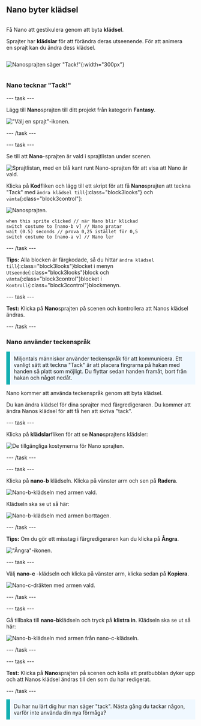 ## Nano byter klädsel

<div style="display: flex; flex-wrap: wrap">
<div style="flex-basis: 200px; flex-grow: 1; margin-right: 15px;">

Få Nano att gestikulera genom att byta **klädsel**.

Sprajter har **klädslar** för att förändra deras utseenende. För att animera en sprajt kan du ändra dess klädsel.

</div>
<div>

![Nanosprajten säger "Tack!"](images/nano-step-2.png){:width="300px"}

</div>
</div>

### Nano tecknar "Tack!"

--- task ---

Lägg till **Nano**sprajten till ditt projekt från kategorin **Fantasy**.

!["Välj en sprajt"-ikonen.](images/choose-sprite-menu.png)

--- /task ---

--- task ---

Se till att **Nano**-sprajten är vald i sprajtlistan under scenen.

![Sprajtlistan, med en blå kant runt Nano-sprajten för att visa att Nano är vald.](images/nano-selected.png)


Klicka på **Kod**fliken och lägg till ett skript för att få **Nano**sprajten att teckna "Tack" med `ändra klädsel till`{:class="block3looks"} och `vänta`{:class="block3control"}:

![Nanosprajten.](images/nano-sprite.png)

```blocks3
when this sprite clicked // när Nano blir klickad
switch costume to [nano-b v] // Nano pratar
wait (0.5) seconds // prova 0,25 istället för 0,5
switch costume to [nano-a v] // Nano ler
```
--- /task ---

**Tips:** Alla blocken är färgkodade, så du hittar `ändra klädsel till`{:class="block3looks"}blocket i menyn `Utseende`{:class="block3looks"}block och `vänta`{:class="block3control"}blocket i `Kontroll`{:class="block3control"}blockmenyn.

--- task ---

**Test:** Klicka på **Nano**sprajten på scenen och kontrollera att Nanos klädsel ändras.

--- /task ---

### Nano använder teckenspråk

<p style="border-left: solid; border-width:10px; border-color: #0faeb0; background-color: aliceblue; padding: 10px;">Miljontals människor använder teckenspråk för att kommunicera. Ett vanligt sätt att teckna "Tack" är att placera fingrarna på hakan med handen så platt som möjligt. Du flyttar sedan handen framåt, bort från hakan och något nedåt. 
</p>

<!--- Add a video of someone signing --->

Nano kommer att använda teckenspråk genom att byta klädsel.

Du kan ändra klädsel för dina sprajter med färgredigeraren. Du kommer att ändra Nanos klädsel för att få hen att skriva "tack".

--- task ---

Klicka på **klädslar**fliken för att se **Nano**sprajtens klädsler:

![De tillgängliga kostymerna för Nano sprajten.](images/nano-costumes.png)

--- /task ---

--- task ---

Klicka på **nano-b** klädseln. Klicka på vänster arm och sen på **Radera**.

![Nano-b-klädseln med armen vald.](images/nano-arm-selected.png)

Klädseln ska se ut så här:

![Nano-b-klädseln med armen borttagen.](images/nano-arm-deleted.png)

--- /task ---

**Tips:** Om du gör ett misstag i färgredigeraren kan du klicka på **Ångra**.

!["Ångra"-ikonen.](images/nano-undo.png)

--- task ---

Välj **nano-c** -klädseln och klicka på vänster arm, klicka sedan på **Kopiera**.

![Nano-c-dräkten med armen vald.](images/nano-c-arm-selected.png)

--- /task ---

--- task ---

Gå tillbaka till **nano-b**klädseln och tryck på **klistra in**. Klädseln ska se ut så här:

![Nano-b-klädseln med armen från nano-c-klädseln.](images/nano-b-new-arm.png)

--- /task ---

--- task ---

**Test:** Klicka på **Nano**sprajten på scenen och kolla att pratbubblan dyker upp och att Nanos klädsel ändras till den som du har redigerat.

--- /task ---

<p style="border-left: solid; border-width:10px; border-color: #0faeb0; background-color: aliceblue; padding: 10px;">Du har nu lärt dig hur man säger "tack". Nästa gång du tackar någon, varför inte använda din nya förmåga?
</p>

